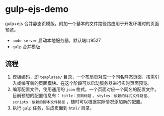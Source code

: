 # gulp-ejs-demo
gulp+ejs 合并静态页模版，附加一个基本的文件路径路由用于开发环境时的页面预览。

* `node server` 启动本地服务器，默认端口9527
* `gulp` 合并模版
 
## 流程

1. 模板编码，即 `templates/` 目录，一个布局页对应一个同名静态页面，按需引入或编写新的页面模块。在这个阶段可以启动服务器进行实时页面预览。
2. 编写配置文件，使用通用的 `json` 格式，一个页面对应一个同名的配置文件。目前预想的配置信息有： `title：页面标题` 、`styles：依赖的样式文件路径`、 `scripts：依赖的脚本文件路径` ，随时可以根据实际情况添加新的配置。
3. 执行 `gulp` 任务，生成页面到 `html/` 目录。
